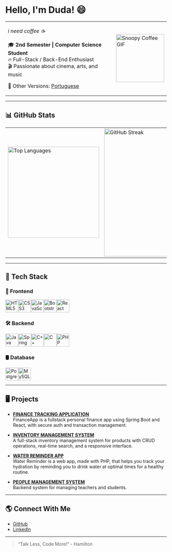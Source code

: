 <!-- English Version -->
# Hello, I'm Duda! 😄

<table>
  <tr>
    <td>
      <p><i>i need coffee ☕</i></p>
      <p>🎓 <b>2nd Semester | Computer Science Student</b><br/>
         🔥 Full-Stack / Back-End Enthusiast<br/>
         🎬 Passionate about cinema, arts, and music
      </p>
      <p>📄 Other Versions: <a href="README_pt.md">Portuguese</a></p>
    </td>
    <td>
      <img src="https://media.tenor.com/KuCmU3O8vQUAAAAj/snoopy.gif" alt="Snoopy Coffee GIF" width="150px" />
    </td>
  </tr>
</table>

---

## 📊 GitHub Stats

<table>
  <tr>
    <td>
      <img src="https://github-readme-stats.vercel.app/api/top-langs/?username=maria-brito15&layout=compact&theme=radical" alt="Top Languages" width="285px" />
    </td>
    <td>
      <img src="https://github-readme-streak-stats.herokuapp.com/?user=maria-brito15&theme=radical" alt="GitHub Streak" width="400px" />
    </td>
  </tr>
</table>

---

## 🚀 Tech Stack

### 🎨 Frontend  
<div style="display: flex; flex-wrap: wrap; align-items: center;">
  <img src="https://cdn.jsdelivr.net/gh/devicons/devicon/icons/html5/html5-original.svg" alt="HTML5" width="40" height="40" title="HTML5"/>
  <img src="https://cdn.jsdelivr.net/gh/devicons/devicon/icons/css3/css3-original.svg" alt="CSS3" width="40" height="40" title="CSS3"/>
  <img src="https://cdn.jsdelivr.net/gh/devicons/devicon/icons/javascript/javascript-original.svg" alt="JavaScript" width="40" height="40" title="JavaScript"/>
  <img src="https://cdn.jsdelivr.net/gh/devicons/devicon/icons/bootstrap/bootstrap-original.svg" alt="Bootstrap" width="40" height="40" title="Bootstrap"/>
  <img src="https://cdn.jsdelivr.net/gh/devicons/devicon/icons/react/react-original.svg" alt="React" width="40" height="40" title="React"/>
</div>

### 🛠️ Backend  
<div style="display: flex; flex-wrap: wrap; align-items: center;">
  <img src="https://cdn.jsdelivr.net/gh/devicons/devicon/icons/java/java-original.svg" alt="Java" width="40" height="40" title="Java"/>
  <img src="https://cdn.jsdelivr.net/gh/devicons/devicon/icons/spring/spring-original.svg" alt="Spring Boot" width="40" height="40" title="Spring Boot"/>
  <img src="https://cdn.jsdelivr.net/gh/devicons/devicon/icons/cplusplus/cplusplus-original.svg" alt="C++" width="40" height="40" title="C++"/>
  <img src="https://cdn.jsdelivr.net/gh/devicons/devicon/icons/c/c-original.svg" alt="C" width="40" height="40" title="C"/>
  <img src="https://cdn.jsdelivr.net/gh/devicons/devicon/icons/php/php-original.svg" alt="PHP" width="40" height="40" title="PHP"/>
</div>

### 🛢️ Database  
<div style="display: flex; flex-wrap: wrap; align-items: center;">
  <img src="https://cdn.jsdelivr.net/gh/devicons/devicon/icons/postgresql/postgresql-original.svg" alt="PostgreSQL" width="40" height="40" title="PostgreSQL"/>
  <img src="https://cdn.jsdelivr.net/gh/devicons/devicon/icons/mysql/mysql-original.svg" alt="MySQL" width="40" height="40" title="MySQL"/>
</div>

---

## 🖥️ Projects

- [**FINANCE TRACKING APPLICATION**](https://github.com/maria-brito15/FinanceApp/)  
  FinanceApp is a fullstack personal finance app using Spring Boot and React, with secure auth and transaction management.  
  
- [**INVENTORY MANAGEMENT SYSTEM**](https://github.com/maria-brito15/InventoryManager/)  
  A full-stack inventory management system for products with CRUD operations, real-time search, and a responsive interface.

- [**WATER REMINDER APP**](https://github.com/maria-brito15/water-reminder-php/)  
  Water Reminder is a web app, made with PHP, that helps you track your hydration by reminding you to drink water at optimal times for a healthy routine.

- [**PEOPLE MANAGEMENT SYSTEM**](https://github.com/maria-brito15/sistema-gerenciamento-pessoas-cpp)  
  Backend system for managing teachers and students.

---

## 🌎 Connect With Me

- [GitHub](https://github.com/maria-brito15)
- [LinkedIn](https://www.linkedin.com/in/maria-eduarda-brito-a18064358/)

---

> “Talk Less, Code More!” - Hamilton

